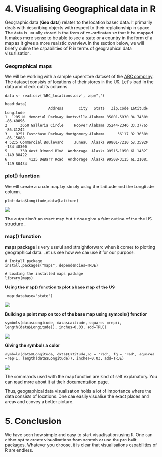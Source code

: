 
# <a name="geographic-data"></a>4. Visualising Geographical data in R

Geographic data (**Geo data**) relates to the  location based data. It primarily deals with describing objects with respect to their replationship in space. The data is usually stored in the form of co-ordinates so that it be mapped. It makes more sense to be able to see a  state or a country in the form of a map as it gives a more realistic overview. In the section below, we will briefly ouline the capabilities of R in terms of geographical data visualisation. 

###  Geographical maps

We will be working with a sample superstore dataset of the [ABC company](https://github.com/parulnith/Data-Visualisation-with-R/blob/master/Visualisation%20geographical%20data/ABC_locations.csv). The dataset consists of locations of their stores in the US. Let's load in the data and check out its columns.

    data <- read.csv('ABC_locations.csv', sep=",")

    head(data)
                        Address       City   State   Zip.Code Latitude  Longitude
    1  1205 N. Memorial Parkway Huntsville Alabama 35801-5930 34.74309  -86.60096
    2      3650 Galleria Circle     Hoover Alabama 35244-2346 33.37765  -86.81242
    3    8251 Eastchase Parkway Montgomery Alabama      36117 32.36389  -86.15088
    4 5225 Commercial Boulevard     Juneau  Alaska 99801-7210 58.35920 -134.48300
    5      330 West Dimond Blvd  Anchorage  Alaska 99515-1950 61.14327 -149.88422
    6          4125 DeBarr Road  Anchorage  Alaska 99508-3115 61.21081 -149.80434

###  plot() function 
We will create a crude map by simply using the Latitude and the Longitude column.

    plot(data$Longitude,data$Latitude)

![](https://github.com/parulnith/Data-Visualisation-with-R/blob/master/Visualisation%20geographical%20data/Basic%20geog%20plot.png)

The output isn't an exact map but it does give a faint outline of the the US structure .


###  map() function
**maps package** is very useful and straightforward  when it comes to plotting geographical data. Let us see how we can use it for our purpose. 

    # Install package 
    install.packages("maps", dependencies=TRUE)
    
    # Loading the installed maps package
    library(maps)
    

**Using the map() function to plot a base map of the US**

     map(database="state")
![](https://github.com/parulnith/Data-Visualisation-with-R/blob/master/Visualisation%20geographical%20data/base%20map.png)


**Building a point map on top of the base map using symbols() function**

    symbols(data$Longitude, data$Latitude, squares =rep(1, length(data$Longitude)), inches=0.03, add=TRUE)
![](https://github.com/parulnith/Data-Visualisation-with-R/blob/master/Visualisation%20geographical%20data/top%20of%20base%20map.png)

**Giving the symbols a color**

    symbols(data$Longitude, data$Latitude,bg = 'red', fg = 'red', squares =rep(1, length(data$Longitude)), inches=0.03, add=TRUE)

![](https://github.com/parulnith/Data-Visualisation-with-R/blob/master/Visualisation%20geographical%20data/styling%20map.png)

The commands used with the map function are kind of self explanatory. You can read more about it at their [documentation page](https://cran.r-project.org/web/packages/maps/maps.pdf).

Thus, geographical data visualisation holds a lot of importance where the data consists of locations. One can easily visualise the exact places and areas and convey a better picture.


# <a name="conclusion"></a>5. Conclusion

We have seen how simple and easy to start visualisation using R. One can either opt to create visualisations from scratch or use the pre built packages. Whatever you choose, it is clear that visualisations capabilities of R are endless.



